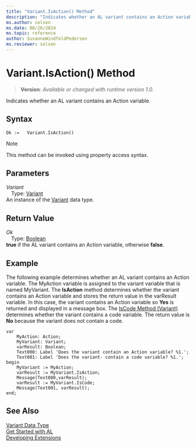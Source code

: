 ```yaml
---
title: "Variant.IsAction() Method"
description: "Indicates whether an AL variant contains an Action variable."
ms.author: solsen
ms.date: 08/26/2024
ms.topic: reference
author: SusanneWindfeldPedersen
ms.reviewer: solsen
---
```

[//]: # (START>DO_NOT_EDIT)
[//]: # (IMPORTANT:Do not edit any of the content between here and the END>DO_NOT_EDIT.)
[//]: # (Any modifications should be made in the .xml files in the ModernDev repo.)
# Variant.IsAction() Method
> **Version**: _Available or changed with runtime version 1.0._

Indicates whether an AL variant contains an Action variable.


## Syntax
```AL
Ok :=   Variant.IsAction()
```
> [!NOTE]
> This method can be invoked using property access syntax.
## Parameters
*Variant*  
&emsp;Type: [Variant](variant-data-type.md)  
An instance of the [Variant](variant-data-type.md) data type.  

## Return Value
*Ok*  
&emsp;Type: [Boolean](../boolean/boolean-data-type.md)  
**true** if the AL variant contains an Action variable, otherwise **false**.


[//]: # (IMPORTANT: END>DO_NOT_EDIT)

## Example  
 The following example determines whether an AL variant contains an Action variable. The MyAction variable is assigned to the variant variable that is named MyVariant. The **IsAction** method determines whether the variant contains an Action variable and stores the return value in the varResult variable. In this case, the variant contains an Action variable so **Yes** is returned and displayed in a message box. The [IsCode Method (Variant)](variant-iscode-method.md) determines whether the variant contains a code variable. The return value is **No** because the variant does not contain a code. 

```al
var
    MyAction: Action;
    MyVariant: Variant;
    varResult: Boolean;
    Text000: Label 'Does the variant contain an Action variable? %1.';
    Text001: Label 'Does the variant- contain a code variable? %1.';
begin
    MyVariant := MyAction;  
    varResult := MyVariant.IsAction;  
    Message(Text000,varResult);  
    varResult := MyVariant.IsCode;  
    Message(Text001, varResult);  
end;
```  
  

## See Also
[Variant Data Type](variant-data-type.md)  
[Get Started with AL](../../devenv-get-started.md)  
[Developing Extensions](../../devenv-dev-overview.md)